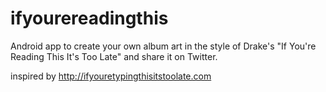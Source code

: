 # ifyourereadingthis
Android app to create your own album art in the style of Drake's "If You're Reading This It's Too Late" and share it on Twitter.

inspired by http://ifyouretypingthisitstoolate.com
